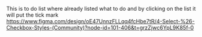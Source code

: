 This is to do list where already listed what to do and by clicking on the list it will put the tick mark 
https://www.figma.com/design/oE47UnnzFLLqq4fcHbe7tR/4-Select-%26-Checkbox-Styles-(Community)?node-id=101-406&t=grzZjwc6YpL9K85f-0
